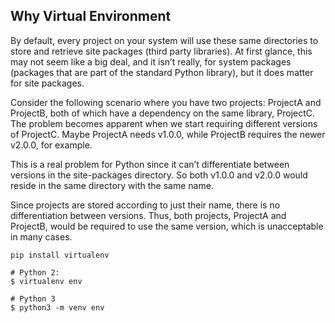 ## Why Virtual Environment ## 

By default, every project on your system will use these same directories to store and retrieve site packages (third party libraries). At first glance, this may not seem like a big deal, and it isn’t really, for system packages (packages that are part of the standard Python library), but it does matter for site packages.

Consider the following scenario where you have two projects: ProjectA and ProjectB, both of which have a dependency on the same library, ProjectC. The problem becomes apparent when we start requiring different versions of ProjectC. Maybe ProjectA needs v1.0.0, while ProjectB requires the newer v2.0.0, for example.

This is a real problem for Python since it can’t differentiate between versions in the site-packages directory. So both v1.0.0 and v2.0.0 would reside in the same directory with the same name.

Since projects are stored according to just their name, there is no differentiation between versions. Thus, both projects, ProjectA and ProjectB, would be required to use the same version, which is unacceptable in many cases.

```
pip install virtualenv

# Python 2:
$ virtualenv env

# Python 3
$ python3 -m venv env

```
